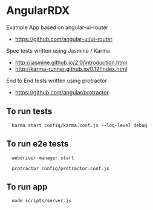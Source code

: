 AngularRDX
==========

Example App based on angular-ui-router
 * https://github.com/angular-ui/ui-router

Spec tests written using Jasmine / Karma
 * http://jasmine.github.io/2.0/introduction.html
 * http://karma-runner.github.io/0.12/index.html

End to End tests written using protractor
 * https://github.com/angular/protractor

To run tests
-----------------------

      karma start config/karma.conf.js --log-level debug

To run e2e tests
-----------------------

      webdriver-manager start

      protractor config/protractor.conf.js

To run app
-----------------------

      node scripts/server.js


